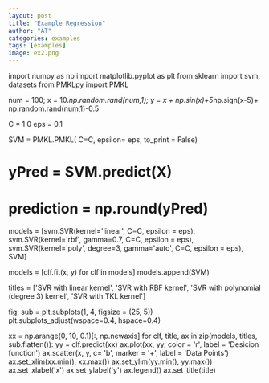 ```yaml
---
layout: post
title: "Example Regression"
author: "AT"
categories: examples
tags: [examples]
image: ex2.png
---
```


import numpy as np
import matplotlib.pyplot as plt
from sklearn import svm, datasets
from PMKLpy import PMKL 

num = 100;
x = 10.*np.random.rand(num,1);
y = x + np.sin(x)+5*np.sign(x-5)+ np.random.rand(num,1)-0.5

C = 1.0 
eps = 0.1

SVM = PMKL.PMKL( C=C, epsilon= eps, to_print = False) 
# yPred = SVM.predict(X)
# prediction = np.round(yPred)

models = [svm.SVR(kernel='linear', C=C, epsilon = eps), 
          svm.SVR(kernel='rbf', gamma=0.7, C=C, epsilon = eps),
          svm.SVR(kernel='poly', degree=3, gamma='auto', C=C, epsilon = eps),
          SVM]

models = [clf.fit(x, y) for clf in models]
models.append(SVM)
 
titles = ['SVR with linear kernel', 
          'SVR with RBF kernel',
          'SVR with polynomial (degree 3) kernel',
          'SVR with TKL kernel']

fig, sub = plt.subplots(1, 4, figsize = (25, 5))
plt.subplots_adjust(wspace=0.4, hspace=0.4)

xx = np.arange(0, 10, 0.1)[:, np.newaxis]
for clf, title, ax in zip(models, titles, sub.flatten()):
    yy = clf.predict(xx)
    ax.plot(xx, yy, color = 'r', label = 'Desicion function')
    ax.scatter(x, y, c= 'b', marker = '+', label = 'Data Points')
    ax.set_xlim(xx.min(), xx.max())
    ax.set_ylim(yy.min(), yy.max())
    ax.set_xlabel('x')
    ax.set_ylabel('y')
    ax.legend()
    ax.set_title(title)